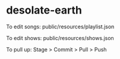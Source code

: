 # desolate-earth

To edit songs:
public/resources/playlist.json

To edit shows:
public/resources/shows.json

To pull up:
Stage > Commit > Pull > Push